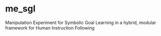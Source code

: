 # me_sgl
Manipulation Experiment for Symbolic Goal Learning in a hybrid, modular framework for Human Instruction Following
